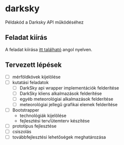 # darksky
Példakód a Darksky API működéséhez

## Feladat kiírás
A feladat kiírása [itt található]() angol nyelven.

## Tervezett lépések
- [ ] mérföldkövek kijelölése
- [ ] kutatási feladatok
  - [ ] DarkSky api wrapper implementációk felderítése
  - [ ] DarkSky kliens alkalmazások felderítése
  - [ ] egyéb meteorológiai alkalmazások felderítése
  - [ ] meteorológiai jellegű grafikai elemek felderítése
- [ ] Bootstrapper
  - technológiák kijelölése
  - fejlesztési terv/ütemterv készítése
- [ ] prototípus fejlesztése
- [ ] csiszolás
- [ ] továbbfejlesztési lehetőségek meghatározása
